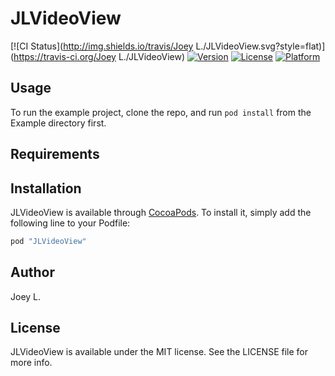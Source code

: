 # JLVideoView

[![CI Status](http://img.shields.io/travis/Joey L./JLVideoView.svg?style=flat)](https://travis-ci.org/Joey L./JLVideoView)
[![Version](https://img.shields.io/cocoapods/v/JLVideoView.svg?style=flat)](http://cocoapods.org/pods/JLVideoView)
[![License](https://img.shields.io/cocoapods/l/JLVideoView.svg?style=flat)](http://cocoapods.org/pods/JLVideoView)
[![Platform](https://img.shields.io/cocoapods/p/JLVideoView.svg?style=flat)](http://cocoapods.org/pods/JLVideoView)

## Usage

To run the example project, clone the repo, and run `pod install` from the Example directory first.

## Requirements

## Installation

JLVideoView is available through [CocoaPods](http://cocoapods.org). To install
it, simply add the following line to your Podfile:

```ruby
pod "JLVideoView"
```

## Author

Joey L.

## License

JLVideoView is available under the MIT license. See the LICENSE file for more info.
